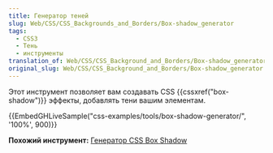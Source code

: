 ```yaml
---
title: Генератор теней
slug: Web/CSS/CSS_Backgrounds_and_Borders/Box-shadow_generator
tags:
  - CSS3
  - Тень
  - инструменты
translation_of: Web/CSS/CSS_Background_and_Borders/Box-shadow_generator
original_slug: Web/CSS/CSS_Background_and_Borders/Box-shadow_generator
---
```

Этот инструмент позволяет вам создавать CSS {{cssxref("box-shadow")}} эффекты, добавлять тени вашим элементам.

{{EmbedGHLiveSample("css-examples/tools/box-shadow-generator/", '100%', 900)}}

**Похожий инструмент:** [Генератор CSS Box Shadow](https://cssgenerator.org/box-shadow-css-generator.html)
